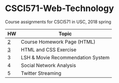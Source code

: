 # CSCI571-Web-Technology
Course assignments for CSCI571 in USC, 2018 spring

| HW | Topic |
| ----------- | ----- |
|      [2](./hw2/HW2_Description.pdf)      | Course Homework Page (HTML) |
|      [3](CSCI571-Web-Technology/hw3/HW3_Description.pdf)      | HTML and CSS Exercise |
|      3      | LSH & Movie Recommendation System | Python, Scala |
|      4      | Social Network Analysis | Python, Scala |
|      5      | Twitter Streaming | Python, Scala |
